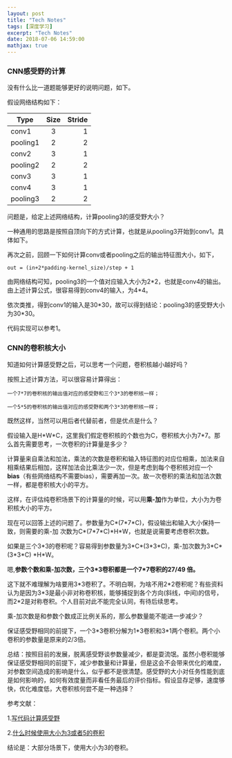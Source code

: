 ```yaml
---
layout: post
title: "Tech Notes"
tags: [深度学习]
excerpt: "Tech Notes"
date: 2018-07-06 14:59:00
mathjax: true
---
```


### CNN感受野的计算

没有什么比一道题能够更好的说明问题，如下。

假设网络结构如下：

| Type | Size | Stride |
| ------------- |:-------------:| -----:|
| conv1 | 3 | 1 |
| pooling1 | 2 | 2 |
| conv2 | 3 | 1 |
|pooling2|2|2|
|conv3|3|1|
|conv4|3|1|
|pooling3|2|2|

问题是，给定上述网络结构，计算pooling3的感受野大小？

一种通用的思路是按照自顶向下的方式计算，也就是从pooling3开始到conv1。具体如下。

再次之前，回顾一下如何计算conv或者pooling之后的输出特征图大小，如下，

    out = (in+2*padding-kernel_size)/step + 1

由网络结构可知，pooling3的一个值对应输入大小为2\*2，也就是conv4的输出。由上述计算公式，很容易得到conv4的输入，为4\*4。

依次类推，得到conv1的输入是30\*30，故可以得到结论：pooling3的感受野大小为30\*30。

代码实现可以参考1。

### CNN的卷积核大小

知道如何计算感受野之后，可以思考一个问题，卷积核越小越好吗？

按照上述计算方法，可以很容易计算得出：

    一个7*7的卷积核的输出值对应的感受野和三个3*3的卷积核一样；

    一个5*5的卷积核的输出值对应的感受野和两个3*3的卷积核一样；

既然这样，当然可以用后者代替前者，但是优点是什么？

假设输入是H\*W\*C，这里我们假定卷积核的个数也为C，卷积核大小为7*7。那么首先需要思考，一次卷积的计算量是多少？

计算量来自乘法和加法，乘法的次数是卷积和输入特征图的对应位相乘，加法来自相乘结果后相加，这样加法会比乘法少一次，但是考虑到每个卷积核对应一个**bias**（有些网络结构不需要bias），需要再加一次。故一次卷积的乘法和加法次数一样，都是卷积核大小的平方。

这样，在评估纯卷积场景下的计算量的时候，可以用**乘-加**作为单位，大小为为卷积核大小的平方。

现在可以回答上述的问题了。参数量为C\*(7\*7\*C)，假设输出和输入大小保持一致，则需要的乘-加
次数为C\*(7\*7\*C)\*H\*W，也就是说需要考虑卷积次数。

如果是三个3*3的卷积呢？容易得到参数量为3\*C\*(3\*3\*C)，乘-加次数为3\*C\*(3\*3\*C)
\*H\*W。

嗯,**参数个数和乘-加次数，三个3*3卷积都是一个7\*7卷积的27/49
倍。**

这下就不难理解为啥要用3\*3卷积了。不明白啊，为啥不用2\*2卷积呢？有些资料认为是因为3\*3是最小非对称卷积核，能够捕捉到各个方向(斜线，中间)的信号，而2\*2是对称卷积。个人目前对此不能完全认同，有待后续思考。

乘-加次数是和参数个数成正比例关系的，那么参数量能不能进一步减少？

保证感受野相同的前提下，一个3\*3卷积分解为1\*3卷积和3\*1两个卷积。两个小卷积的参数量是原来的2/3倍。

总结：按照目前的发展，脱离感受野谈参数量减少，都是耍流氓。虽然小卷积能够保证感受野相同的前提下，减少参数量和计算量，但是这会不会带来优化的难度，对参数空间造成的影响是什么，似乎都不是很清楚。感受野的大小对任务性能到底是如何影响的，如何有效度量而非看任务最后的评价指标。假设显存足够，速度够快，优化难度低，大卷积核何尝不是一种选择？


参考文献：

1.[写代码计算感受野](https://www.cnblogs.com/objectDetect/p/5947169.html)

2.[什么时候使用大小为3或者5的卷积](https://zhuanlan.zhihu.com/p/25431979)

结论是：大部分场景下，使用大小为3的卷积。

















